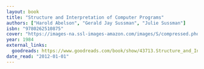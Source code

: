 ```yaml
---
layout: book
title: "Structure and Interpretation of Computer Programs"
authors: ["Harold Abelson", "Gerald Jay Sussman", "Julie Sussman"]
isbn: "9780262510875"
cover: "https://images-na.ssl-images-amazon.com/images/S/compressed.photo.goodreads.com/books/1391032527i/43713.jpg"
year: 1984
external_links:
  goodreads: https://www.goodreads.com/book/show/43713.Structure_and_Interpretation_of_Computer_Programs
date_read: "2012-01-01"
---
```

